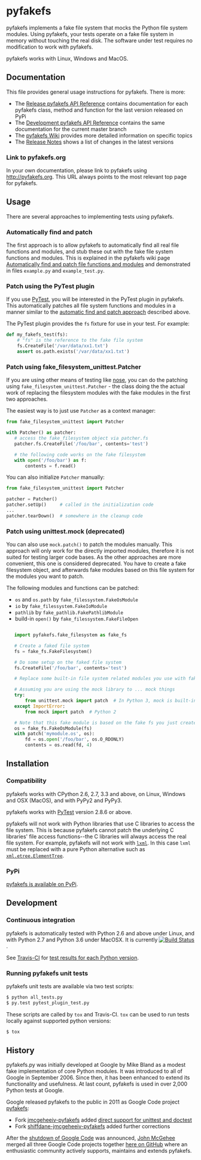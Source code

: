 # pyfakefs
pyfakefs implements a fake file system that mocks the Python file system modules.
Using pyfakefs, your tests operate on a fake file system in memory without
touching the real disk.  The software under test requires no modification to
work with pyfakefs.

pyfakefs works with Linux, Windows and MacOS.

## Documentation

This file provides general usage instructions for pyfakefs.  There is more:

* The [Release pyfakefs API Reference](http://jmcgeheeiv.github.io/pyfakefs/release)
  contains documentation for each pyfakefs class, method and function for the last version released on PyPi
* The [Development pyfakefs API Reference](http://jmcgeheeiv.github.io/pyfakefs/master)
  contains the same documentation for the current master branch
* The [pyfakefs Wiki](https://github.com/jmcgeheeiv/pyfakefs/wiki/Home) provides more detailed information on
  specific topics
* The [Release Notes](https://github.com/jmcgeheeiv/pyfakefs/blob/master/CHANGES.md) shows a list of changes in the latest versions

### Link to pyfakefs.org

In your own documentation, please link to pyfakefs using <http://pyfakefs.org>.
This URL always points to the most relevant top page for pyfakefs.

## Usage
There are several approaches to implementing tests using pyfakefs.

### Automatically find and patch
The first approach is to allow pyfakefs to automatically find all real file functions and modules, and stub these out with the fake file system functions and modules.  This is explained in the pyfakefs wiki page
[Automatically find and patch file functions and modules](https://github.com/jmcgeheeiv/pyfakefs/wiki/Automatically-find-and-patch-file-functions-and-modules)
and demonstrated in files `example.py` and `example_test.py`.

### Patch using the PyTest plugin

If you use [PyTest](https://doc.pytest.org), you will be interested in the PyTest plugin in pyfakefs.
This automatically patches all file system functions and modules in a manner similar to the
[automatic find and patch approach](https://github.com/jmcgeheeiv/pyfakefs/wiki/Automatically-find-and-patch-file-functions-and-modules)
described above.

The PyTest plugin provides the `fs` fixture for use in your test. For example:

```python
def my_fakefs_test(fs):
    # "fs" is the reference to the fake file system
    fs.CreateFile('/var/data/xx1.txt')
    assert os.path.exists('/var/data/xx1.txt')
```

### Patch using fake_filesystem_unittest.Patcher
If you are using other means of testing like [nose](http://nose2.readthedocs.io), you can do the
patching using `fake_filesystem_unittest.Patcher` - the class doing the the actual work
of replacing the filesystem modules with the fake modules in the first two approaches.

The easiest way is to just use `Patcher` as a context manager:

```python
from fake_filesystem_unittest import Patcher

with Patcher() as patcher:
   # access the fake_filesystem object via patcher.fs
   patcher.fs.CreateFile('/foo/bar', contents='test')

   # the following code works on the fake filesystem
   with open('/foo/bar') as f:
       contents = f.read()
```

You can also initialize `Patcher` manually:

```python
from fake_filesystem_unittest import Patcher

patcher = Patcher()
patcher.setUp()     # called in the initialization code
...
patcher.tearDown()  # somewhere in the cleanup code
```

### Patch using unittest.mock (deprecated)

You can also use ``mock.patch()`` to patch the modules manually. This approach will
only work for the directly imported modules, therefore it is not suited for testing
larger code bases. As the other approaches are more convenient, this one is considered
deprecated.
You have to create a fake filesystem object, and afterwards fake modules based on this file system
for the modules you want to patch.

The following modules and functions can be patched:

* `os` and `os.path` by `fake_filessystem.FakeOsModule`
* `io` by `fake_filessystem.FakeIoModule`
* `pathlib` by `fake_pathlib.FakePathlibModule`
* build-in `open()` by `fake_filessystem.FakeFileOpen`

```python

   import pyfakefs.fake_filesystem as fake_fs

   # Create a faked file system
   fs = fake_fs.FakeFilesystem()

   # Do some setup on the faked file system
   fs.CreateFile('/foo/bar', contents='test')

   # Replace some built-in file system related modules you use with faked ones

   # Assuming you are using the mock library to ... mock things
   try:
       from unittest.mock import patch  # In Python 3, mock is built-in
   except ImportError:
       from mock import patch  # Python 2

   # Note that this fake module is based on the fake fs you just created
   os = fake_fs.FakeOsModule(fs)
   with patch('mymodule.os', os):
       fd = os.open('/foo/bar', os.O_RDONLY)
       contents = os.read(fd, 4)
```

## Installation

### Compatibility
pyfakefs works with CPython 2.6, 2.7, 3.3 and above, on Linux, Windows and OSX (MacOS), and with PyPy2 and PyPy3.

pyfakefs works with [PyTest](http://doc.pytest.org) version 2.8.6 or above.

pyfakefs will not work with Python libraries that use C libraries to access the
file system.  This is because pyfakefs cannot patch the underlying C libraries'
file access functions--the C libraries will always access the real file system.
For example, pyfakefs will not work with [`lxml`](http://lxml.de/).  In this case
`lxml` must be replaced with a pure Python alternative such as
[`xml.etree.ElementTree`](https://docs.python.org/3/library/xml.etree.elementtree.html).

### PyPi
[pyfakefs is available on PyPi](https://pypi.python.org/pypi/pyfakefs/).

## Development

### Continuous integration

pyfakefs is automatically tested with Python 2.6 and above under Linux, and with Python 2.7 and Python 3.6 under MacOSX. 
It is currently [![Build Status](https://travis-ci.org/jmcgeheeiv/pyfakefs.svg)](https://travis-ci.org/jmcgeheeiv/pyfakefs).

See [Travis-CI](http://travis-ci.org) for
[test results for each Python version](https://travis-ci.org/jmcgeheeiv/pyfakefs).

### Running pyfakefs unit tests

pyfakefs unit tests are available via two test scripts:

```bash
$ python all_tests.py
$ py.test pytest_plugin_test.py
```

These scripts are called by `tox` and Travis-CI. `tox` can be used to run tests
locally against supported python versions:

```bash
$ tox
```

## History
pyfakefs.py was initially developed at Google by Mike Bland as a modest fake
implementation of core Python modules.  It was introduced to all of Google
in September 2006. Since then, it has been enhanced to extend its
functionality and usefulness.  At last count, pyfakefs is used in over 2,000
Python tests at Google.

Google released pyfakefs to the public in 2011 as Google Code project
[pyfakefs](http://code.google.com/p/pyfakefs/):
* Fork
  [jmcgeheeiv-pyfakefs](http://code.google.com/p/jmcgeheeiv-pyfakefs/) added
  [direct support for unittest and doctest](../../wiki/Automatically-find-and-patch-file-functions-and-modules)
* Fork
  [shiffdane-jmcgeheeiv-pyfakefs](http://code.google.com/p/shiffdane-jmcgeheeiv-pyfakefs/)
  added further corrections

After the [shutdown of Google Code](http://google-opensource.blogspot.com/2015/03/farewell-to-google-code.html)
was announced, [John McGehee](https://github.com/jmcgeheeiv) merged all three Google Code projects together
[here on GitHub](https://github.com/jmcgeheeiv/pyfakefs) where an enthusiastic community actively supports, maintains
and extends pyfakefs.

